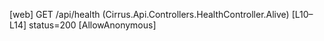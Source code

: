 [web] GET /api/health  (Cirrus.Api.Controllers.HealthController.Alive)  [L10–L14] status=200 [AllowAnonymous]

